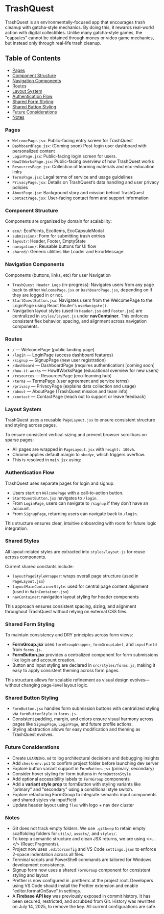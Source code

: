 # TrashQuest

TrashQuest is an environmentally-focused app that encourages trash cleanup with gatcha-style mechanics. By doing this, it rewards real-world action with digital collectibles. Unlike many gatcha-style games, the "capsules" cannot be obtained through money or video game mechanics, but instead only through real-life trash cleanup.

## Table of Contents

- [Pages](#pages)
- [Component Structure](#component-structure)
- [Navigation Components](#navigation-components)
- [Routes](#routes)
- [Layout System](#layout-system)
- [Authentication Flow](#authentication-flow)
- [Shared Form Styling](#shared-form-styling)
- [Shared Button Styling](#shared-button-styling)
- [Future Considerations](#future-considerations)
- [Notes](#notes)

### Pages

- `WelcomePage.jsx`: Public-facing entry screen for TrashQuest
- `DashboardPage.jsx`: (Coming soon) Post-login user dashboard with personalized content
- `LoginPage.jsx`: Public-facing login screen for users.
- `HowItWorksPage.jsx`: Public-facing overview of how TrashQuest works
- `ResourcesPage.jsx`: Collection of learning materials and eco-education links
- `TermsPage.jsx`: Legal terms of service and usage guidelines
- `PrivacyPage.jsx`: Details on TrashQuest’s data handling and user privacy policies
- `AboutPage.jsx`: Background story and mission behind TrashQuest
- `ContactPage.jsx`: User-facing contact form and support information

### Component Structure

Components are organized by domain for scalability:

- `eco/`: EcoPoints, EcoItems, EcoCapsuleModal
- `submission/`: Form for submitting trash entries
- `layout/`: Header, Footer, EmptyState
- `navigation/`: Reusable buttons for UI flow
- `shared/`: Generic utilities like Loader and ErrorMessage

### Navigation Components

Components (buttons, links, etc) for user Navigation

- `TrashQuest Header Logo` (in-progress): Navigates users from any page back to either `WelcomePage.jsx` or `DashboardPage.jsx`, depending on if they are logged in or not.
- `StartQuestButton.jsx`: Navigates users from the WelcomePage to the LoginPage using React Router's `useNavigate()`.
- Navigation layout styles (used in `Header.jsx` and `Footer.jsx`) are centralized in `styles/layout.js` under **navContainer**. This enforces consistent flex behavior, spacing, and alignment across navigation components.

### Routes

- `/` — WelcomePage (public landing page)
- `/login` — LoginPage (access dashboard features)
- `/signup` — SignupPage (new user registration)
- `/dashboard` — DashboardPage (requires authentication) [coming soon]
- `/how-it-works` — HowItWorksPage (educational overview for new users)
- `/resources` — ResourcesPage (eco-learning hub)
- `/terms` — TermsPage (user agreement and service terms)
- `/privacy` — PrivacyPage (explains data collection and usage)
- `/about` — AboutPage (TrashQuest mission and team info)
- `/contact` — ContactPage (reach out to support or leave feedback)

### Layout System

TrashQuest uses a reusable `PageLayout.jsx` to ensure consistent structure and styling across pages.

<!--
<PageLayout>
  {/* Page-specific content goes here */}
</PageLayout>
-->

To ensure consistent vertical sizing and prevent browser scrollbars on sparse pages:

- All pages are wrapped in `PageLayout.jsx` with `height: 100vh`.
- Chrome applies default margin to `<body>`, which triggers overflow.
- This is resolved in `main.jsx` using:

<!-- document.body.style.margin = '0'; -->

### Authentication Flow

TrashQuest uses separate pages for login and signup:

- Users start on `WelcomePage` with a call-to-action button.
- `StartQuestButton.jsx` navigates to `/login`.
- From `LoginPage`, users can navigate to `/signup` if they don’t have an account.
- From `SignupPage`, returning users can navigate back to `/login`.

This structure ensures clear, intuitive onboarding with room for future logic integration.

### Shared Styles

All layout-related styles are extracted into `styles/layout.js` for reuse across components.

Current shared constants include:

- `layoutPageStyleWrapper`: wraps overall page structure (used in `PageLayout.jsx`)
- `layoutMainContainerStyle`: used for central page content alignment (used in `MainContainer.jsx`)
- `navContainer`: navigation layout styling for header components

This approach ensures consistent spacing, sizing, and alignment throughout TrashQuest without relying on external CSS files.

### Shared Form Styling

To maintain consistency and DRY principles across form views:

- **FormGroup.jsx** uses `formGroupWrapper`, `formGroupLabel`, and `inputField` from `forms.js`.
- **FormButton.jsx** provides a centralized component for form submissions like login and account creation.
- Button and input styling are declared in `src/styles/forms.js`, making it easy to apply consistent theming across form pages.

This structure allows for scalable refinement as visual design evolves—without changing page-level layout logic.

### Shared Button Styling

- `FormButton.jsx` handles form submission buttons with centralized styling via `formButtonStyle` in `forms.js`.
- Consistent padding, margin, and colors ensure visual harmony across pages like `SignupPage`, `LoginPage`, and future profile actions.
- Styling abstraction allows for easy modification and theming as TrashQuest evolves.

### Future Considerations

- Create `LEARNING.md` to log architectural decisions and debugging insights
- Add `check-env.ps1` to confirm project folder before launching dev server
- Explore button variant support in `FormButton.jsx` (primary, secondary)
- Consider hover styling for form buttons in `formButtonStyle`
- Add optional accessibility labels to `FormGroup` components
- Add a **variant style prop** to formButton with styling variants like "primary" and "secondary" using a conditional style switch.
- Explore refactoring FormGroup to integrate semantic input components and shared styles via inputField
- Update header layout using `flex` with logo + nav dev cluster

### Notes

- Git does not track empty folders. We use `.gitkeep` to retain empty scaffolding folders for `utils/`, `assets/`, and `styles/`.
- To keep a semantic structure and clean JSX returns, we are using <>...</> (React Fragments).
- Project now uses `.editorconfig` and VS Code `settings.json` to enforce 2-space indentation across all files.
- Terminal scripts and PowerShell commands are tailored for Windows development consistency.
- Signup form now uses a shared `FormGroup` component for consistent styling and layout
- Prettier is now configured in .prettierrc at the project root. Developers using VS Code should install the Prettier extension and enable "editor.formatOnSave" in settings.
- A **Firebase API key** was previously exposed in commit history. It has been secured, restricted, and scrubbed from Git. History was rewritten on July 14, 2025, to remove the key. All current configurations are safe.
